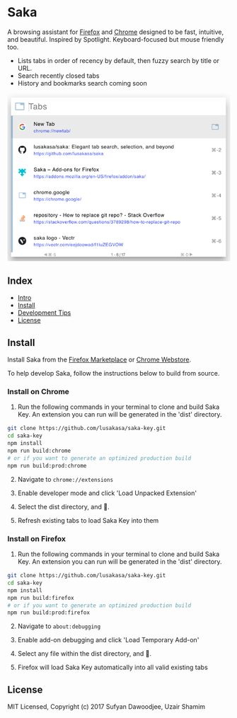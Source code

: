 # Saka

A browsing assistant for [Firefox](https://addons.mozilla.org/firefox/addon/saka/) and [Chrome](https://chrome.google.com/webstore/detail/saka/nbdfpcokndmapcollfpjdpjlabnibjdi) designed to be fast, intuitive, and beautiful. Inspired by Spotlight. Keyboard-focused but mouse friendly too.

* Lists tabs in order of recency by default, then fuzzy search by title or URL.
* Search recently closed tabs
* History and bookmarks search coming soon

![Preview](./images/preview.png)



## Index

* [Intro](#intro)
* [Install](#install)
* [Development Tips](#development-tips)
* [License](#license)

## Install

Install Saka from the [Firefox Marketplace](https://addons.mozilla.org/firefox/addon/saka/) or [Chrome Webstore](https://chrome.google.com/webstore/detail/saka/nbdfpcokndmapcollfpjdpjlabnibjdi).

To help develop Saka, follow the instructions below to build from source.

### Install on Chrome

1. Run the following commands in your terminal to clone and build Saka Key. 
  An extension you can run will be generated in the 'dist' directory.

  ```sh
  git clone https://github.com/lusakasa/saka-key.git
  cd saka-key
  npm install
  npm run build:chrome
  # or if you want to generate an optimized production build
  npm run build:prod:chrome
  ```

2. Navigate to `chrome://extensions`

3. Enable developer mode and click 'Load Unpacked Extension'

4. Select the dist directory, and &#128640;.

5. Refresh existing tabs to load Saka Key into them

### Install on Firefox

1. Run the following commands in your terminal to clone and build Saka Key. 
  An extension you can run will be generated in the 'dist' directory.

  ```sh
  git clone https://github.com/lusakasa/saka-key.git
  cd saka-key
  npm install
  npm run build:firefox
  # or if you want to generate an optimized production build
  npm run build:prod:firefox
  ```

2. Navigate to `about:debugging`

3. Enable add-on debugging and click 'Load Temporary Add-on'

4. Select any file within the dist directory, and &#128640;.

5. Firefox will load Saka Key automatically into all valid existing tabs

## License

MIT Licensed, Copyright (c) 2017 Sufyan Dawoodjee, Uzair Shamim